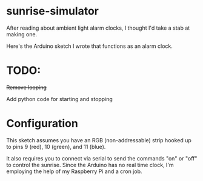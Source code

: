 # sunrise-simulator
After reading about ambient light alarm clocks, I thought I'd take a stab at making one. 

Here's the Arduino sketch I wrote that functions as an alarm clock. 

# TODO:
~~Remove looping~~

Add python code for starting and stopping 

# Configuration
This sketch assumes you have an RGB (non-addressable) strip hooked up to pins 9 (red), 10 (green), and 11 (blue).

It also requires you to connect via serial to send the commands "on" or "off" to control the sunrise. Since the Arduino has no real time clock, I'm employing the help of my Raspberry Pi and a cron job.
